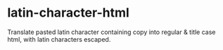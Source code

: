 # latin-character-html
Translate pasted latin character containing copy into regular &amp; title case html, with latin characters escaped.
